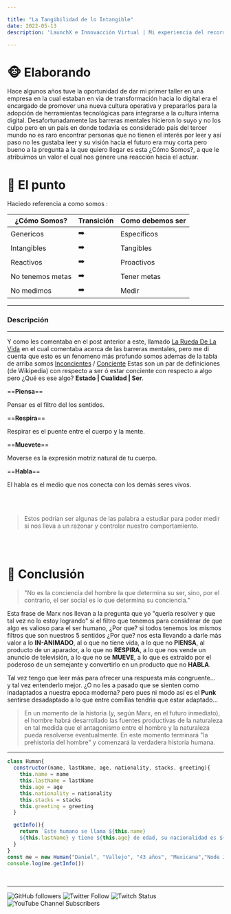 ```yaml
---

title: "La Tangibilidad de lo Intangible"
date: 2022-05-13
description: 'LaunchX e Innovacción Virtual | Mi experiencia del recorrido'

---
```




# 🐵 Elaborando

Hace algunos años tuve la oportunidad de dar mi primer taller en una empresa en la cual estaban en via de transformación hacia lo digital era el encargado de promover una nueva cultura operativa y prepararlos para la adopción de herramientas tecnológicas para integrarse a la cultura interna digital. Desafortunadamente las barreras mentales hicieron lo suyo y no los culpo pero en un pais en donde todavía es considerado pais del tercer mundo no es raro encontrar personas que no tienen el interés por leer y así paso no les gustaba leer y su visión hacia el futuro era muy corta pero bueno a la pregunta a la que quiero llegar es esta ¿Cómo Somos?, a que le atribuimos un valor el cual nos genere una reacción hacia el actuar.


# 🔮 El punto

Haciedo referencia a como somos :

| ¿Cómo Somos? | Transición | Como debemos ser |
| -- | -- | -- |
|Genericos | ➡️ | Especificos |
| Intangibles | ➡️ | Tangibles |
| Reactivos | ➡️ | Proactivos |
| No tenemos metas | ➡️ | Tener metas |
| No medimos | ➡️ | Medir |




---


### Descripción

---



Y como les comentaba en el post anterior a este, llamado [La Rueda De La Vida](https://danyveneno.github.io/my_launchx_blog-jv/posts/post_7/) en el cual comentaba acerca de las barreras mentales, pero me di cuenta que esto es un fenomeno más profundo somos ademas de la tabla de arriba somos [Inconcientes](https://es.wikipedia.org/wiki/Inconsciencia#:~:text=La%20inconsciencia%20es%20un%20estado%20que%20ocurre%20cuando,a%20las%20personas%20y%20otros%20est%C3%ADmulos%20ambientales.%202) / [Conciente](https://es.wikipedia.org/wiki/Conciencia_(filosof%C3%ADa)) Estas son un par de definiciones (de Wikipedia) con respecto a ser ó estar conciente con respecto a algo pero ¿Qué es ese algo? **Estado | Cualidad | Ser**.

==**Piensa**==

Pensar es el filtro del los sentidos. 

==**Respira**==

Respirar es el puente entre el cuerpo y la mente.

==**Muevete**==

Moverse es la expresión motriz natural de tu cuerpo.


==**Habla**==

El habla es el medio que nos conecta con los demás seres vivos.

<br>
<br>


> Estos podrian ser algunas de las palabra a estudiar para poder medir si nos lleva a un razonar y controlar nuestro comportamiento.

<br>
<br>

# 🐝 Conclusión


> "No es la conciencia del hombre la 
> que determina su ser, sino, por el contrario, el ser social es lo que determina su conciencia."

Esta frase de Marx nos llevan a la pregunta que yo "queria resolver y que tal vez no lo estoy logrando" si el filtro que tenemos para considerar de que algo es valioso para el ser humano, ¿Por que? si todos tenemos los mismos filtros que son nuestros 5 sentidos ¿Por que? nos esta llevando a darle más valor a lo **IN-ANIMADO**, al o que no tiene vida, a lo que no **PIENSA**, al producto de un aparador, a lo que no **RESPIRA**, a lo que nos vende un anuncio de televisión, a lo que no se **MUEVE**, a lo que es extraido por el poderoso de un semejante  y convertirlo en un producto que no **HABLA**.

Tal vez tengo que leer más para ofrecer una respuesta más congruente...  
y tal vez entenderlo mejor. ¿O no les a pasado que se sienten como inadaptados a nuestra epoca moderna? pero pues ni modo así es el **Punk** sentirse desadaptado a lo que entre comillas tendria que estar adaptado...




> En un momento de la 
historia (y, según Marx, en el futuro inmediato), el hombre habrá desarrollado las fuentes productivas de la naturaleza en tal medida que el antagonismo entre el hombre y la 
naturaleza pueda resolverse eventualmente. En este momento terminará "la prehistoria 
del hombre" y comenzará la verdadera historia humana.
---

```js
class Human{
  constructor(name, lastName, age, nationality, stacks, greeting){
    this.name = name
    this.lastName = lastName
    this.age = age
    this.nationality = nationality
    this.stacks = stacks
    this.greeting = greeting
  }

  getInfo(){
    return `Este humano se llama ${this.name}
    ${this.lastName} y tiene ${this.age} de edad, su nacionalidad es ${this.nationality} y esta aprendiendo a programar en ${this.stacks}y te manda saludos ${this.greeting}`
  }
}
const me = new Human("Daniel", "Vallejo", "43 años", "Mexicana","Node Js y Javascript", "desde México")
console.log(me.getInfo())

```
<br>

---

![GitHub followers](https://img.shields.io/github/followers/DanyVeneno?style=social)
  ![Twitter Follow](https://img.shields.io/twitter/follow/venenodigital?style=social)
  ![Twitch Status](https://img.shields.io/twitch/status/yehiibhii?style=social)
  ![YouTube Channel Subscribers](https://img.shields.io/youtube/channel/subscribers/UC8UhdMAKJX56O2PY8kzBIlw?style=social)
